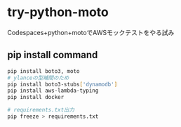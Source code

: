 # try-python-moto

Codespaces+python+motoでAWSモックテストをやる試み

## pip install command

```sh
pip install boto3, moto
# ylanceの型補間のため
pip install boto3-stubs['dynamodb']
pip install aws-lambda-typing
pip install docker

# requirements.txt出力
pip freeze > requirements.txt

```
